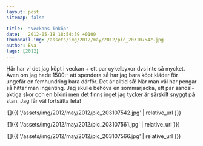 ```yaml
---
layout: post
sitemap: false

title:  "Veckans inköp"
date:   2012-05-18 18:54:39 +0100
thumbnail-img: /assets/img/2012/may/2012/pic_203107542.jpg
author: Eva
tags: [2012]
---
```


Här har vi det jag köpt i veckan + ett par cykelbyxor dvs inte så mycket. Även om jag hade 1500:- att spendera så har jag bara köpt kläder för ungefär en femhundring bara därför. Det är alltid så! När man väl har pengar så hittar man ingenting. Jag skulle behöva en sommarjacka, ett par sandal-aktiga skor och en bikini men det finns inget jag tycker är särskilt snyggt på stan. Jag får väl fortsätta leta!

![]({{ '/assets/img/2012/may/2012/pic_203107542.jpg'  | relative_url }})

![]({{ '/assets/img/2012/may/2012/pic_203107561.jpg'  | relative_url }})

![]({{ '/assets/img/2012/may/2012/pic_203107566.jpg'  | relative_url }})

